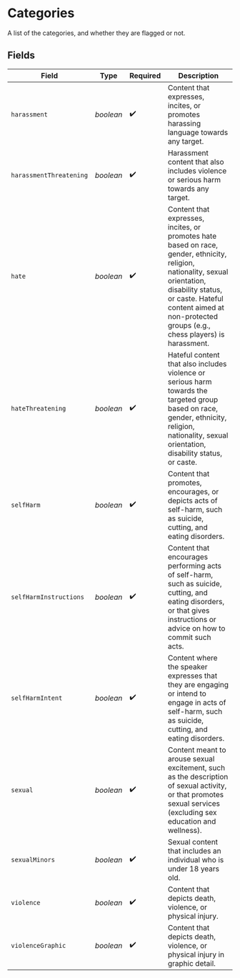 # Categories

A list of the categories, and whether they are flagged or not.


## Fields

| Field                                                                                                                                                                                                                                          | Type                                                                                                                                                                                                                                           | Required                                                                                                                                                                                                                                       | Description                                                                                                                                                                                                                                    |
| ---------------------------------------------------------------------------------------------------------------------------------------------------------------------------------------------------------------------------------------------- | ---------------------------------------------------------------------------------------------------------------------------------------------------------------------------------------------------------------------------------------------- | ---------------------------------------------------------------------------------------------------------------------------------------------------------------------------------------------------------------------------------------------- | ---------------------------------------------------------------------------------------------------------------------------------------------------------------------------------------------------------------------------------------------- |
| `harassment`                                                                                                                                                                                                                                   | *boolean*                                                                                                                                                                                                                                      | :heavy_check_mark:                                                                                                                                                                                                                             | Content that expresses, incites, or promotes harassing language towards any target.                                                                                                                                                            |
| `harassmentThreatening`                                                                                                                                                                                                                        | *boolean*                                                                                                                                                                                                                                      | :heavy_check_mark:                                                                                                                                                                                                                             | Harassment content that also includes violence or serious harm towards any target.                                                                                                                                                             |
| `hate`                                                                                                                                                                                                                                         | *boolean*                                                                                                                                                                                                                                      | :heavy_check_mark:                                                                                                                                                                                                                             | Content that expresses, incites, or promotes hate based on race, gender, ethnicity, religion, nationality, sexual orientation, disability status, or caste. Hateful content aimed at non-protected groups (e.g., chess players) is harassment. |
| `hateThreatening`                                                                                                                                                                                                                              | *boolean*                                                                                                                                                                                                                                      | :heavy_check_mark:                                                                                                                                                                                                                             | Hateful content that also includes violence or serious harm towards the targeted group based on race, gender, ethnicity, religion, nationality, sexual orientation, disability status, or caste.                                               |
| `selfHarm`                                                                                                                                                                                                                                     | *boolean*                                                                                                                                                                                                                                      | :heavy_check_mark:                                                                                                                                                                                                                             | Content that promotes, encourages, or depicts acts of self-harm, such as suicide, cutting, and eating disorders.                                                                                                                               |
| `selfHarmInstructions`                                                                                                                                                                                                                         | *boolean*                                                                                                                                                                                                                                      | :heavy_check_mark:                                                                                                                                                                                                                             | Content that encourages performing acts of self-harm, such as suicide, cutting, and eating disorders, or that gives instructions or advice on how to commit such acts.                                                                         |
| `selfHarmIntent`                                                                                                                                                                                                                               | *boolean*                                                                                                                                                                                                                                      | :heavy_check_mark:                                                                                                                                                                                                                             | Content where the speaker expresses that they are engaging or intend to engage in acts of self-harm, such as suicide, cutting, and eating disorders.                                                                                           |
| `sexual`                                                                                                                                                                                                                                       | *boolean*                                                                                                                                                                                                                                      | :heavy_check_mark:                                                                                                                                                                                                                             | Content meant to arouse sexual excitement, such as the description of sexual activity, or that promotes sexual services (excluding sex education and wellness).                                                                                |
| `sexualMinors`                                                                                                                                                                                                                                 | *boolean*                                                                                                                                                                                                                                      | :heavy_check_mark:                                                                                                                                                                                                                             | Sexual content that includes an individual who is under 18 years old.                                                                                                                                                                          |
| `violence`                                                                                                                                                                                                                                     | *boolean*                                                                                                                                                                                                                                      | :heavy_check_mark:                                                                                                                                                                                                                             | Content that depicts death, violence, or physical injury.                                                                                                                                                                                      |
| `violenceGraphic`                                                                                                                                                                                                                              | *boolean*                                                                                                                                                                                                                                      | :heavy_check_mark:                                                                                                                                                                                                                             | Content that depicts death, violence, or physical injury in graphic detail.                                                                                                                                                                    |
